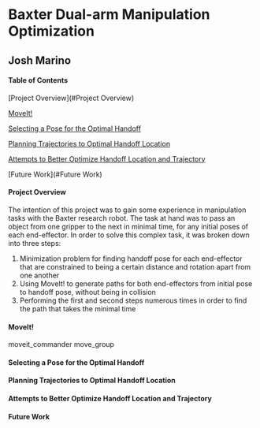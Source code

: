 Baxter Dual-arm Manipulation Optimization
=============================================

Josh Marino 
---------------------------------------------


#### Table of Contents ####
[Project Overview](#Project Overview)

[MoveIt!](#MoveIt!)

[Selecting a Pose for the Optimal Handoff](#Pose)

[Planning Trajectories to Optimal Handoff Location](#Trajectory)

[Attempts to Better Optimize Handoff Location and Trajectory](#Optimize)

[Future Work](#Future Work)



#### Project Overview  <a name="Project Overview"></a>
The intention of this project was to gain some experience in manipulation tasks with the Baxter research robot. The task at hand was to pass an object from one gripper to the next in minimal time, for any initial poses of each end-effector. In order to solve this complex task, it was broken down into three steps:

1. Minimization problem for finding handoff pose for each end-effector that are constrained to being a certain distance and rotation apart from one another
2. Using MoveIt! to generate paths for both end-effectors from initial pose to handoff pose, without being in collision
3. Performing the first and second steps numerous times in order to find the path that takes the minimal time


#### MoveIt! <a name="MoveIt!"></a>
moveit_commander
move_group 



#### Selecting a Pose for the Optimal Handoff  <a name="Pose"></a>




#### Planning Trajectories to Optimal Handoff Location  <a name="Trajectory"></a>




#### Attempts to Better Optimize Handoff Location and Trajectory  <a name="Optimize"></a>



#### Future Work  <a name="Future Work"></a>
